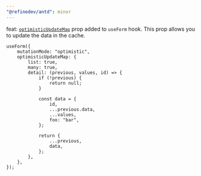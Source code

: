 ```yaml
---
"@refinedev/antd": minor
---
```


feat: [`optimisticUpdateMap`](https://refine.dev/docs/api-reference/core/hooks/data/useUpdate/#optimisticupdatemap) prop added to `useForm` hook. This prop allows you to update the data in the cache.

```tsx
useForm({
    mutationMode: "optimistic",
    optimisticUpdateMap: {
        list: true,
        many: true,
        detail: (previous, values, id) => {
            if (!previous) {
                return null;
            }

            const data = {
                id,
                ...previous.data,
                ...values,
                foo: "bar",
            };

            return {
                ...previous,
                data,
            };
        },
    },
});
```
